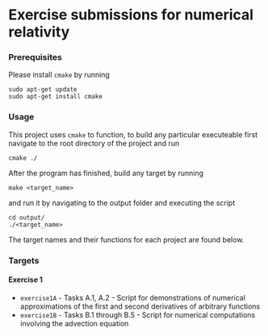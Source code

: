 # Exercise submissions for numerical relativity
### Prerequisites

Please install ```cmake``` by running

```
sudo apt-get update
sudo apt-get install cmake
```

### Usage
This project uses ```cmake``` to function, to build any particular executeable first navigate to the root directory of
the project and run

```
cmake ./
```

After the program has finished, build any target by running

```
make <target_name>
```

and run it by navigating to the output folder and executing the script

```
cd output/
./<target_name>
```

The target names and their functions for each project are found below.

### Targets
#### Exercise 1

* ```exercise1A``` - Tasks A.1, A.2 - Script for demonstrations of numerical approximations of the first and second derivatives of arbitrary functions
* ```exercise1B``` - Tasks B.1 through B.5 - Script for numerical computations involving the advection equation